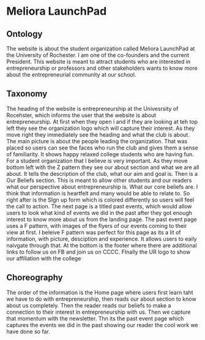 # Meliora LaunchPad


## Ontology

The website is about the student organization called Meliora LaunchPad at the University of Rochester. I am one of the co-founders and the current President. This website is meant to attract students who are interested in entrepreneurship or professors and other stakeholders wants to know more about the entrepreneurial community at our school.


## Taxonomy
The heading of the website is entrepreneurship at the Univesrsity of Rocehster, which informs the user that the website is about entrepreneurship. At first when they open i and if they are looking at teh top left they see the organization logo which will capture their interest. As they move right they immediately see the heading and what the club is about. The main picture is about the people leading the organization. That was placed so users can see the faces who run the club and gives them a sense of familiarity. It shows happy relaxed college students who are having fun. For a student organization that I believe is very important. As they move bottom left with the Z pattern they see our about section and what we are all about. It tells the description of the club, what our aim and goal is. 
Then is a Our Beliefs section. This is meant to allow other students and our readers what our perspective about entrepreneurship is. What our core beliefs are. I think that information is heartfelt and many would be able to relate to. So right after is the SIgn up form which is colored differently so users will feel the call to action. The next page is a titled past events, which would allow users to look what kind of events we did in the past after they got enough interest to know more about us from the landing page. The past event page uses a F pattern, with images of the flyers of our events coming to their view at first. I beleive F pattern was perfect for this page as its a lit of information, with picture, desciption and experience. It allows users to eaily naivgate through that. At the bottom is the footer where there are additional links to follow us on FB and join us on CCCC. FInally the UR logo to show our affiliation with the college


## Choreography

The order of the information is the Home page where users first learn taht we have to do with entrepreneurship, then reads our about section to know about us completely. Then the reader reads our beliefs to make a connection to their interest in entrepreneurship with us. Then we capture that momentum with the newsletter. Thn its the past event page which captures the events we did in the past showing our reader the cool work we have done so far.
